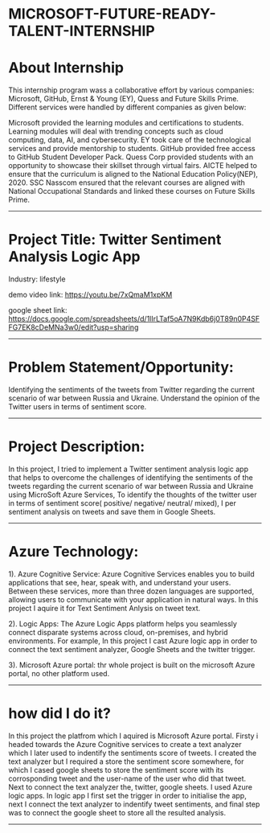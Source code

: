 # MICROSOFT-FUTURE-READY-TALENT-INTERNSHIP 

# About Internship
This internship program wass a collaborative effort by various companies: Microsoft, GitHub, Ernst & Young (EY), Quess and Future Skills Prime. Different services were handled by different companies as given below:

Microsoft provided the learning modules and certifications to students. Learning modules will deal with trending concepts such as cloud computing, data, AI, and cybersecurity.
EY took care of the technological services and provide mentorship to students.
GitHub provided free access to GitHub Student Developer Pack.
Quess Corp provided students with an opportunity to showcase their skillset through virtual fairs.
AICTE helped to ensure that the curriculum is aligned to the National Education Policy(NEP), 2020.
SSC Nasscom ensured that the relevant courses are aligned with National Occupational Standards and linked these courses on Future Skills Prime.

---------------------------------------------------------------------------------------------------------------------------------------------------------------------------------

# Project Title: Twitter Sentiment Analysis Logic App

Industry: lifestyle

demo video link: https://youtu.be/7xQmaM1xpKM

google sheet link: https://docs.google.com/spreadsheets/d/1lIrLTaf5oA7N9Kdb6j0T89n0P4SFFG7EK8cDeMNa3w0/edit?usp=sharing

--------------------------------------------------------------------------------------------------------------------------------------------------------------------------------

# Problem Statement/Opportunity:
Identifying the sentiments of the tweets from Twitter regarding the current scenario of war between Russia and Ukraine. Understand the opinion of the Twitter users in terms of sentiment score.

---------------------------------------------------------------------------------------------------------------------------------------------------------------------------------
# Project Description:
In this project, I tried to implement a Twitter sentiment analysis logic app that helps to overcome the challenges of identifying the sentiments of the tweets regarding the current scenario of war between Russia and Ukraine using MicroSoft Azure Services, To identify the thoughts of the twitter user in terms of sentiment score( positive/ negative/ neutral/ mixed), I per sentiment analysis on tweets and save them in Google Sheets. 

---------------------------------------------------------------------------------------------------------------------------------------------------------------------------------
# Azure Technology:
1). Azure Cognitive Service:
Azure Cognitive Services enables you to build applications that see, hear, speak with, and understand your users. Between these services, more than three dozen languages are supported, allowing users to communicate with your application in natural ways. In this project I aquire it for Text Sentiment Anlysis on tweet text. 

2). Logic Apps:
The Azure Logic Apps platform helps you seamlessly connect disparate systems across cloud, on-premises, and hybrid environments. For example, In this project I cast Azure logic app in order to connect the text sentiment analyzer, Google Sheets and the twitter trigger.

3). Microsoft Azure portal:
thr whole project is built on the microsoft Azure portal, no other platform used.

---------------------------------------------------------------------------------------------------------------------------------------------------------------------------------
# how did I do it?

In this project the platfrom which I aquired is Microsoft Azure portal. Firsty i headed towards the Azure Cognitive services to create a text analyzer which I later used to indentify the sentiments score of tweets. I created the text analyzer but I required a store the sentiment score somewhere, for which I cased google sheets to store the sentiment score with its corrosponding tweet and the user-name of the user who did that tweet. Next to connect the text analyzer the, twitter, google sheets. I used Azure logic apps. In logic app I first set the trigger in order to initialise the app, next I connect the text analyzer to indentify tweet sentiments, and final step was to connect the google sheet to store all the resulted analysis.

---------------------------------------------------------------------------------------------------------------------------------------------------------------------------------

